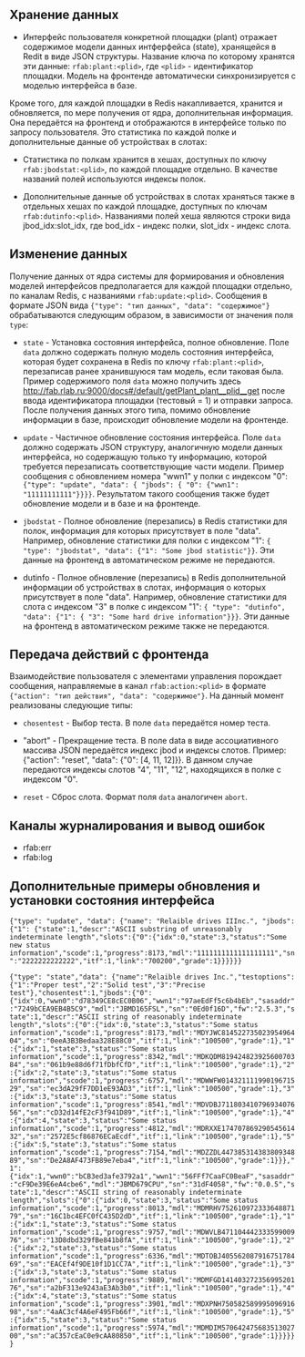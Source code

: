 
## Хранение данных

 - Интерфейс пользователя конкретной площадки (plant) отражает содержимое модели данных интферфейса (state), хранящейся в Redit в виде JSON структуры. Название ключа по которому хранятся эти данные: `rfab:plant:<plid>`, где `<plid>` - идентификатор площадки. Модель на фронтенде автоматически синхронизируется с моделью интерфейса в базе. 

Кроме того, для каждой площадки в Redis накапливается, хранится и обновляется, по мере получения от ядра, дополнительная информация. Она передаётся на фронтенд и отображаются в интерфейсе только по запросу пользователя. Это статистика по каждой полке и дополнительные данные об устройствах в слотах:

 - Статистика по полкам хранится в хешах, доступных по ключу `rfab:jbodstat:<plid>`, по каждой площадке отдельно. В качестве названий полей используются индексы полок.

 - Дополнительные данные об устройствах в слотах храняться также в отдельных хешах по каждой площадке, доступных по ключам `rfab:dutinfo:<plid>`. Названиями полей хеша являются строки вида jbod_idx:slot_idx, где bod_idx - индекс полки, slot_idx - индекс слота.

## Изменение данных
 
Получение данных от ядра системы для формирования и обновления моделей интерфейсов предполагается для каждой площадки отдельно, по каналам Redis, c названиями `rfab:update:<plid>`. Сообщения в формате JSON вида `{"type": "тип данных", "data": "содержимое"}` обрабатываются следующим образом, в зависимости от значения поля `type`:

 - `state` - Установка состояния интерфейса, полное обновление. Поле `data` должно содержать полную модель состояния интерфейса, которая будет сохранена в Redis по ключу `rfab:plant:<plid>`, перезаписав ранее хранившуюся там модель, если таковая была. Пример содержимого поля `data` можно получить здесь http://fab.rlab.ru:9000/docs#/default/getPlant_plant__plid__get после ввода идентификатора площадки (тестовый = 1) и отправки запроса. После получения данных этого типа, помимо обновление информации в базе, происходит обновление модели на фронтенде.

 - `update` - Частичное обновление состояния интерфейса. Поле `data` должно содержать JSON структуру, аналогичную модели данных интерфейса, но содержащую только ту информацию, которой требуется перезаписать соответствующие части модели. Пример сообщения с обновлением номера "wwn1" у полки с индексом "0": `{"type": "update", "data": { "jbods": { "0": {"wwn1": "11111111111"}}}}`. Результатом такого сообщения также будет обновление модели и в базе и на фронтенде.

- `jbodstat` - Полное обновление (перезапись) в Redis статистики для полок, информация для которых присутствует в поле "data". Например, обновление статистики для полки с индексом "1": `{ "type": "jbodstat", "data": {"1": "Some jbod statistic"}}`. Эти данные на фронтенд в автоматическом режиме не передаются.

- dutinfo - Полное обновление (перезапись) в Redis дополнительной информации об устройствах в слотах, информация о которых присутствует в поле "data". Например, обновление статистики для слота с индексом "3" в полке с индексом "1": `{ "type": "dutinfo", "data": {"1": { "3": "Some hard drive information"}}}`. Эти данные на фронтенд в автоматическом режиме также не передаются.

## Передача действий с фронтенда

Взаимодействие пользователя с элементами управления порождает сообщения, направляемые в канал `rfab:action:<plid>` в формате `{"action": "тип действия", "data": "содержимое"}`. На данный момент реализованы следующие типы:

- `chosentest` - Выбор теста. В поле `data` передаётся номер теста.

- "abort" - Прекращение теста. В поле data в виде ассоциативного массива JSON передаётся индекс jbod и индексы слотов. Пример: {"action": "reset", "data": {"0": [4, 11, 12]}}. В данном случае передаются индексы слотов "4", "11", "12", находящихся в полке с индексом "0".

- `reset` - Сброс слота. Формат поля `data` аналогичен `abort`.

## Каналы журналирования и вывод ошибок
 
 - rfab:err
 - rfab:log

## Дополнительные примеры обновления и установки состояния интерфейса

`{"type": "update", "data": {"name": "Relaible drives IIInc.", "jbods": {"1": {"state":1,"descr":"ASCII substring of unreasonably indeterminate length","slots":{"0":{"idx":0,"state":3,"status":"Some new status information","scode":1,"progress":8173,"mdl":"1111111111111111111","sn":"2222222222222","itf":1,"link":"700200","grade":1}}}}}}`

`{"type": "state","data": {"name":"Relaible drives Inc.","testoptions":{"1":"Proper test","2":"Solid test","3":"Precise test"},"chosentest":1,"jbods":{"0":{"idx":0,"wwn0":"d78349CE8cEC0B06","wwn1":"97aeEdFf5c6b4bEb","sasaddr":"7249bCEA9EB4B5C9","mdl":"JBMD165FSL","sn":"0Ed0f16D","fw":"2.5.3","state":1,"descr":"ASCII string of reasonably indeterminate length","slots":{"0":{"idx":0,"state":3,"status":"Some status information","scode":1,"progress":8173,"mdl":"MDYJWC81452273502395496404","sn":"0eeA3B3Bedaa328E88C0","itf":1,"link":"100500","grade":1},"1":{"idx":1,"state":3,"status":"Some status information","scode":1,"progress":8342,"mdl":"MDKQDM81942482392560070384","sn":"061b9e88d6f71fDbfCfD","itf":1,"link":"100500","grade":1},"2":{"idx":2,"state":3,"status":"Some status information","scode":1,"progress":6757,"mdl":"MDWWFW01432111199019671529","sn":"ec3dA29fF7DD1eE93AD3","itf":1,"link":"100500","grade":1},"3":{"idx":3,"state":3,"status":"Some status information","scode":1,"progress":8541,"mdl":"MDVDBJ71180341079693407656","sn":"cD32d14fE2cF3f941D89","itf":1,"link":"100500","grade":1},"4":{"idx":4,"state":3,"status":"Some status information","scode":1,"progress":4812,"mdl":"MDRXXE17470786929054561432","sn":"2572E5cf86876ECaEcdf","itf":1,"link":"100500","grade":1},"5":{"idx":5,"state":3,"status":"Some status information","scode":1,"progress":7154,"mdl":"MDZZDL44738531438380934889","sn":"De2A8AF473FB89e7eba4","itf":1,"link":"100500","grade":1}}},"1":{"idx":1,"wwn0":"bCB3ed3afe3792a1","wwn1":"56FFf7CaaFC0BeaF","sasaddr":"cF9De39E6eA4cbe6","mdl":"JBMD679CPU","sn":"31dF4058","fw":"0.0.5","state":1,"descr":"ASCII string of reasonably indeterminate length","slots":{"0":{"idx":0,"state":3,"status":"Some status information","scode":1,"progress":8013,"mdl":"MDMRHV75261097233364887179","sn":"16C1bc4EFC0fC435D2dD","itf":1,"link":"100500","grade":1},"1":{"idx":1,"state":3,"status":"Some status information","scode":1,"progress":9757,"mdl":"MDWVLB47110444233359900976","sn":"13D8dbd329fBe841b8fA","itf":1,"link":"100500","grade":1},"2":{"idx":2,"state":3,"status":"Some status information","scode":1,"progress":6336,"mdl":"MDTOBJ40556208791675178469","sn":"EACEf4f9DE10f1D1CC7A","itf":1,"link":"100500","grade":1},"3":{"idx":3,"state":3,"status":"Some status information","scode":1,"progress":9889,"mdl":"MDMFGD14140327235699520176","sn":"a2bF313e9243aE3Ab3b0","itf":1,"link":"100500","grade":1},"4":{"idx":4,"state":3,"status":"Some status information","scode":1,"progress":3901,"mdl":"MDXPNH75058258999509691698","sn":"4aAC3cf4A6eF495Fb66f","itf":1,"link":"100500","grade":1},"5":{"idx":5,"state":3,"status":"Some status information","scode":1,"progress":5974,"mdl":"MDMDIM57064247568351302700","sn":"aC357cEaC0e9cAA80850","itf":1,"link":"100500","grade":1}}}}}}`


